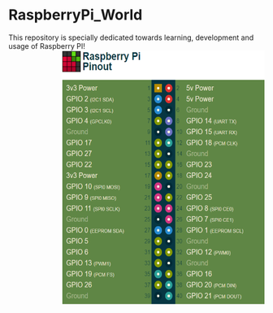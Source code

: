 # RaspberryPi_World
<p>

This repository is specially dedicated towards learning, development and usage of Raspberry PI!
<img src = "https://github.com/Sandeep-BlackHat/RaspberryPi_World/blob/main/src/Snips/PI.png" height= "500" width = "400" align = "right"/>
</p>
